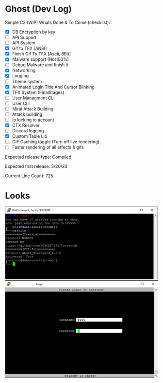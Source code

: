 # Ghost (Dev Log)
Simple C2 (WIP)
Whats Done & To Come (checklist):
- [x] DB Encryption by key
- [ ] API Support
- [ ] API System
- [x] Gif to TFX [ANSI]
- [x] Finish Gif To TFX [Ascii, 8Bit]
- [x] Malware support (Not100%)
- [ ] Debug Malware and finish it
- [x] Networking
- [x] Logging
- [ ] Theme system
- [x] Animated Login Title And Cursor Blinking
- [x] TFX System (FinalStages)
- [ ] User Managment CLI
- [ ] User CLI
- [ ] Mirai Attack Building
- [ ] Attack building
- [ ] ip locking to account
- [x] CTX Resolver
- [ ] Discord logging
- [x] Custom Table Lib
- [ ] GIF Caching toggle (Turn off live rendering)
- [ ] Faster rendering of all effects & gifs

Expected release type: Compiled

Expected first release: 3/20/23

Current Line Count: 725 
# Looks
![DevImage](https://raw.githubusercontent.com/N0B0DY7198/Ghost/main/ui.PNG)
![DevImage2](https://raw.githubusercontent.com/N0B0DY7198/Ghost/main/best_login.png)

